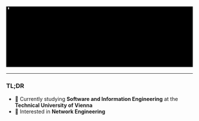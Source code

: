 ![banner](https://github.com/a-nick-fischer/a-nick-fischer/raw/main/banner.gif)

---
### TL;DR
- 📘 Currently studying **Software and Information Engineering** at the **Technical University of Vienna**
- 📗 Interested in **Network Engineering**
